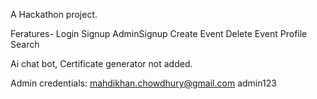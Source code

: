 A Hackathon project.

Feratures-
Login
Signup
AdminSignup
Create Event
Delete Event
Profile
Search

Ai chat bot, Certificate generator not added.

Admin credentials:
mahdikhan.chowdhury@gmail.com
admin123

